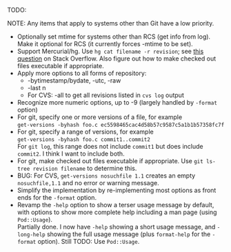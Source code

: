 TODO:

NOTE: Any items that apply to systems other than Git have a low
priority.

* Optionally set mtime for systems other than RCS (get info from log).
  Make it optional for RCS (it currently forces -mtime to be set).
* Support Mercurial/hg.  Use `hg cat filename -r revision`; see
  [this question](http://stackoverflow.com/q/4523918/827263) on Stack Overflow.
  Also figure out how to make checked out files executable if appropriate.
* Apply more options to all forms of repository:
  * -bytimestamp/bydate, -utc, -raw
  * -last n
  * For CVS: -all to get all revisions listed in `cvs log` output
* Recognize more numeric options, up to -9 (largely handled by `-format` option)
* For git, specify one or more versions of a file, for example  
  `get-versions -byhash foo.c ec5598465cac4d58b57c9587c5a1b1b57358fc7f`
* For git, specify a range of versions, for example  
  `get-versions -byhash foo.c commit1..commit2`  
  For `git log`, this range does not include `commit1` but does include `commit2`.
  I think I want to include both.
* For git, make checked out files executable if appropriate.
  Use `git ls-tree revision filename` to determine this.
* BUG: For CVS, `get-versions nosuchfile 1.1` creates an empty
  `nosuchfile,1.1` and no error or warning message.
* Simplify the implementation by re-implementing most options
  as front ends for the `-format` option.
* Revamp the `-help` option to show a terser usage message by
  default, with options to show more complete help including
  a man page (using `Pod::Usage`).  
  Partially done.  I now have `-help` showing a short usage message,
  and `-long-help` showing the full usage message (plus `format-help`
  for the `-format` option).  Still TODO: Use `Pod::Usage`.
